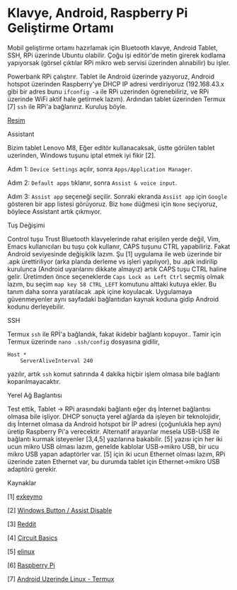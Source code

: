 # Klavye, Android, Raspberry Pi Geliştirme Ortamı

Mobil geliştirme ortamı hazırlamak için Bluetooth klavye, Android
Tablet, SSH, RPi üzerinde Ubuntu olabilir. Çoğu işi editör'de metin
girerek kodlama yapıyorsak (görsel çıktılar RPi mikro web servisi
üzerinden alınabilir) bu işler.

Powerbank RPi çalıştırır. Tablet ile Android üzerinde yazıyoruz,
Android hotspot üzerinden Raspberry'ye DHCP IP adresi verdiriyoruz
(192.168.43.x gibi bir adres bunu `ifconfig -a` ile RPi uzerinden
ögrenebiliriz, ve RPi üzerinde WiFi aktif hale getirmek
lazım). Ardından tablet üzerinden Termux [7] `ssh` ile RPi'a
bağlanırız. Kuruluş böyle.

[Resim](tablrpi1.jpg)

Assistant

Bizim tablet Lenovo M8, Eğer editör kullanacaksak, üstte görülen
tablet uzerinden, Windows tuşunu iptal etmek iyi fikir [2].

Adım 1: `Device Settings` açılır, sonra `Apps/Application Manager`.

Adım 2: `Default apps` tıklanır, sonra `Assist & voice input`.

Adım 3: `Assist app` seçeneği seçilir. Sonraki ekranda `Assist app`
için `Google` gösteren bir app listesi görüyoruz. Biz `home` düğmesi
için `None` seçiyoruz, böylece Assistant artık çıkmıyor.

Tuş Değişimi

Control tuşu Trust Bluetooth klavyelerinde rahat erişilen yerde değil,
Vim, Emacs kullanıcıları bu tuşu çok kullanır, CAPS tuşunu CTRL
yapabiliriz. Fakat Android seviyesinde değişiklik lazım. Şu [1]
uygulama ile web üzerinde bir .apk ürettiriliyor (arka planda derleme
vs işleri yapılıyor), bu .apk indirilip kurulunca (Android uyarılarını
dikkate almayız) artık CAPS tuşu CTRL haline gelir. Üretimden önce
seçeneklerde `Caps Lock as Left Ctrl` seçmiş olmak lazım, bu seçim
`map key 58 CTRL_LEFT` komutunu alttaki kutuya ekler. Bu tanım daha
sonra yaratılacak .apk içine koyulacak. Uygulamaya güvenmeyenler aynı
sayfadaki bağlantıdan kaynak koduna gidip Android kodunu derleyebilir.

SSH

Termux `ssh` ile RPİ'a bağlandık, fakat ikidebir bağlantı
kopuyor.. Tamir için Termux üzerinde `nano .ssh/config` dosyasına
gidilir,

```
Host *
    ServerAliveInterval 240
```

yazılır, artık `ssh` komut satırında 4 dakika hiçbir işlem olmasa bile
bağlantı koparılmayacaktır.

Yerel Ağ Baglantısı

Test ettik, Tablet -> RPi arasındaki bağlantı eğer dış İnternet
bağlantısı olmasa bile işliyor. DHCP sonuçta yerel ağlarda da işleyen
bir teknolojidir, dış İnternet olmasa da Android hotspot bir İP adresi
(çoğunlukla hep aynı) üretip Raspberry Pi'a verecektir. Alternatif
arayanlar mesela USB-USB ile bağlantı kurmak isteyenler [3,4,5]
yazılarına bakabilir.  [5] yazısı için her iki ucun mikro USB olması
lazım, genelde kablolar USB->mikro USB, bir ucu mikro USB yapan
adaptörler var. [5] için iki ucun Ethernet olması lazım, RPi üzerinde
zaten Ethernet var, bu durumda tablet için Ethernet->mikro USB
adaptörü gerekir.

Kaynaklar

[1] [exkeymo](https://exkeymo.herokuapp.com/)

[2] [Windows Button / Assist Disable](https://www.guidingtech.com/remove-google-assistant-home-button/)

[3] [Reddit](https://www.reddit.com/r/raspberry_pi/comments/3bpw4g/connecting_to_the_raspberry_pi_from_your_android/)

[4] [Circuit Basics](https://www.circuitbasics.com/how-to-connect-to-a-raspberry-pi-directly-with-an-ethernet-cable/)

[5] [elinux](https://elinux.org/How_to_use_an_Android_tablet_as_a_Raspberry_Pi_console_terminal_and_internet_router)

[6] [Raspberry Pi](../../2020/07/raspberrypi.html)

[7] [Android Uzerinde Linux - Termux](2018/09/android-uzerinde-linux-termux.html)





